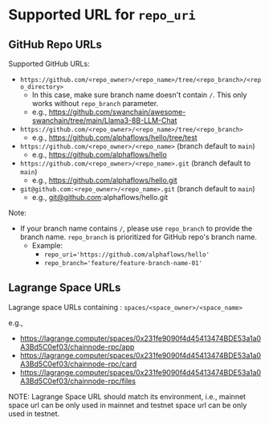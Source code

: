 # Supported URL for `repo_uri`

## GitHub Repo URLs

Supported GitHub URLs:

- `https://github.com/<repo_owner>/<repo_name>/tree/<repo_branch>/<repo_directory>`
  - In this case, make sure branch name doesn't contain `/`. This only works without `repo_branch` parameter.
  - e.g., https://github.com/swanchain/awesome-swanchain/tree/main/Llama3-8B-LLM-Chat
- `https://github.com/<repo_owner>/<repo_name>/tree/<repo_branch>`
  - e.g., https://github.com/alphaflows/hello/tree/test
- `⁠https://github.com/<repo_owner>/<repo_name>` (branch default to `main`)
  - e.g., https://github.com/alphaflows/hello
- `https://github.com/<repo_owner>/<repo_name>.git`  (branch default to `main`)
  - e.g., https://github.com/alphaflows/hello.git
- `git@github.com:<repo_owner>/<repo_name>.git`  (branch default to `main`)
  - e.g., git@github.com:alphaflows/hello.git

Note:
- If your branch name contains `/`, please use `repo_branch` to provide the branch name. `repo_branch` is prioritized for GitHub repo's branch name.
  - Example:
    - `repo_uri='https://github.com/alphaflows/hello'`
    - `repo_branch='feature/feature-branch-name-01'`

## Lagrange Space URLs

Lagrange space URLs containing : `spaces/<space_owner>/<space_name>`

e.g., 

- https://lagrange.computer/spaces/0x231fe9090f4d45413474BDE53a1a0A3Bd5C0ef03/chainnode-rpc/app
- https://lagrange.computer/spaces/0x231fe9090f4d45413474BDE53a1a0A3Bd5C0ef03/chainnode-rpc/card
- https://lagrange.computer/spaces/0x231fe9090f4d45413474BDE53a1a0A3Bd5C0ef03/chainnode-rpc/files

NOTE: Lagrange Space URL should match its environment, i.e., mainnet space url can be only used in mainnet and testnet space url can be only used in testnet.